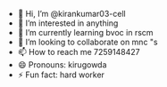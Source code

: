 - 👋 Hi, I’m @kirankumar03-cell
- 👀 I’m interested in anything 
- 🌱 I’m currently learning bvoc in rscm
- 💞️ I’m looking to collaborate on mnc "s
- 📫 How to reach me 7259148427
- 😄 Pronouns: kirugowda
- ⚡ Fun fact: hard worker

<!---
kirankumar03-cell/kirankumar03-cell is a ✨ special ✨ repository because its `README.md` (this file) appears on your GitHub profile.
You can click the Preview link to take a look at your changes.
--->
